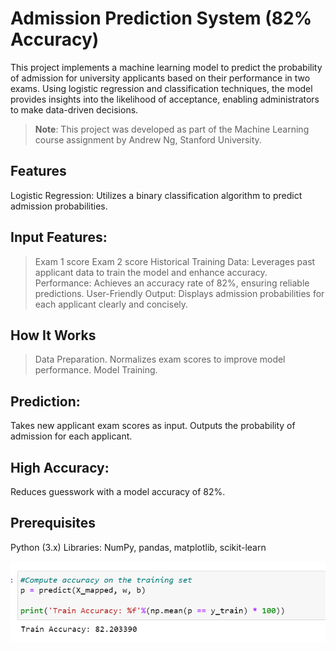 # Admission Prediction System (82% Accuracy)
This project implements a machine learning model to predict the probability of admission for university applicants based on their performance in two exams. Using logistic regression and classification techniques, the model provides insights into the likelihood of acceptance, enabling administrators to make data-driven decisions.

> **Note**: This project was developed as part of the Machine Learning course assignment by Andrew Ng, Stanford University.

## Features
Logistic Regression: Utilizes a binary classification algorithm to predict admission probabilities.

## Input Features:
> Exam 1 score
> Exam 2 score
> Historical Training Data: Leverages past applicant data to train the model and enhance accuracy.
> Performance: Achieves an accuracy rate of 82%, ensuring reliable predictions.
> User-Friendly Output: Displays admission probabilities for each applicant clearly and concisely.
## How It Works
> Data Preparation.
> Normalizes exam scores to improve model performance.
> Model Training.
## Prediction:
Takes new applicant exam scores as input.
Outputs the probability of admission for each applicant.
## High Accuracy: 
Reduces guesswork with a model accuracy of 82%.
## Prerequisites
Python (3.x)
Libraries: NumPy, pandas, matplotlib, scikit-learn

![Restaurant Profit Prediction](result.png)

